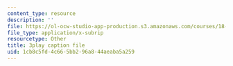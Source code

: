 ```yaml
---
content_type: resource
description: ''
file: https://ol-ocw-studio-app-production.s3.amazonaws.com/courses/18-06sc-linear-algebra-fall-2011/1cb8c5fd4c665bb296a844aeaba5a259_TX_vooSnhm8.vtt
file_type: application/x-subrip
resourcetype: Other
title: 3play caption file
uid: 1cb8c5fd-4c66-5bb2-96a8-44aeaba5a259
---
```

